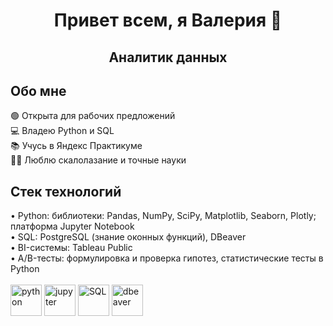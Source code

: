 <div id="header" align="center">
  <h1>Привет всем, я Валерия 👋</h1>
  <h2>Аналитик данных</h2>  
</div>

<div id="aboutme" align="left">
  <h2>Обо мне</h2>
  🟢 Открыта для рабочих предложений <br>
  💻 Владею Python и SQL <br>
  📚 Учусь в Яндекс Практикуме <br>
  🧗‍♀️ Люблю скалолазание и точные науки
</div>

<div>
  <h2>Стек технологий</h2>
  • Python: библиотеки: Pandas, NumPy, SciPy, Matplotlib, Seaborn, Plotly; платформа Jupyter Notebook <br>
  • SQL: PostgreSQL (знание оконных функций), DBeaver <br>
  • BI-системы: Tableau Public <br>
  • A/B-тесты: формулировка и проверка гипотез, статистические тесты в Python <br>
  <br>
  <img src="https://cdn.jsdelivr.net/gh/devicons/devicon@latest/icons/python/python-original-wordmark.svg" title="python" width="50" height="50">
  <img src="https://cdn.jsdelivr.net/gh/devicons/devicon@latest/icons/jupyter/jupyter-original.svg" title="jupyter" width="50" height="50">
  <img src="https://cdn.jsdelivr.net/gh/devicons/devicon@latest/icons/postgresql/postgresql-original.svg" title="SQL" width="50" height="50">
  <img src="https://cdn.jsdelivr.net/gh/devicons/devicon@latest/icons/dbeaver/dbeaver-original.svg" title="dbeaver" width="50" height="50">
</div>

<!--
**leryash/leryash** is a ✨ _special_ ✨ repository because its `README.md` (this file) appears on your GitHub profile.

Here are some ideas to get you started:

- 🔭 I’m currently working on ...
- 🌱 I’m currently learning ...
- 👯 I’m looking to collaborate on ...
- 🤔 I’m looking for help with ...
- 💬 Ask me about ...
- 📫 How to reach me: ...
- 😄 Pronouns: ...
- ⚡ Fun fact: ...
-->
